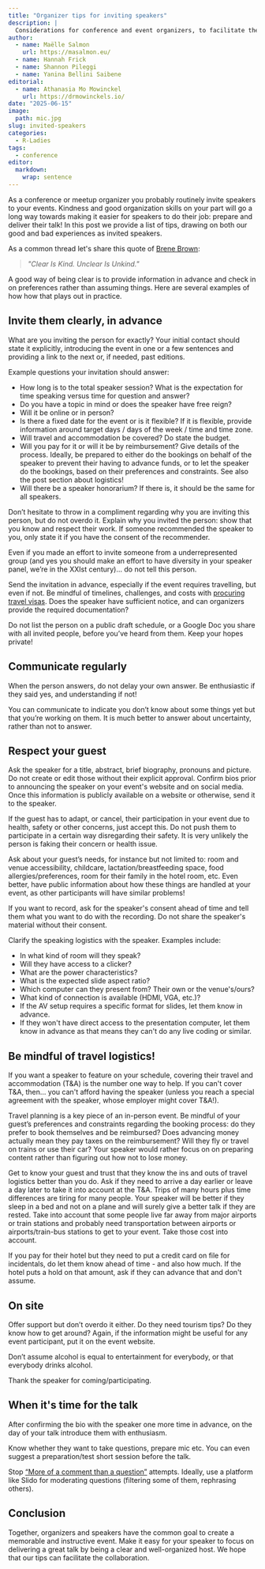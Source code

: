 ```yaml
---
title: "Organizer tips for inviting speakers"
description: |
  Considerations for conference and event organizers, to facilitate the participation of invited speakers.
author:
  - name: Maëlle Salmon
    url: https://masalmon.eu/
  - name: Hannah Frick
  - name: Shannon Pileggi
  - name: Yanina Bellini Saibene
editorial:
  - name: Athanasia Mo Mowinckel
    url: https://drmowinckels.io/
date: "2025-06-15"
image:
  path: mic.jpg
slug: invited-speakers
categories:
  - R-Ladies
tags:
  - conference
editor:
  markdown:
    wrap: sentence
---
```


As a conference or meetup organizer you probably routinely invite speakers to your events.
Kindness and good organization skills on your part will go a long way towards making it easier for speakers to do their job: prepare and deliver their talk!
In this post we provide a list of tips, drawing on both our good and bad experiences as invited speakers.

As a common thread let's share this quote of [Brene Brown](https://brenebrown.com/articles/2018/10/15/clear-is-kind-unclear-is-unkind/):

> _"Clear Is Kind. Unclear Is Unkind."_

A good way of being clear is to provide information in advance and check in on preferences rather than assuming things.
Here are several examples of how how that plays out in practice.

## Invite them clearly, in advance

What are you inviting the person for exactly?
Your initial contact should state it explicitly, introducing the event in one or a few sentences and providing a link to the next or, if needed, past editions.

Example questions your invitation should answer:

- How long is to the total speaker session? What is the expectation for time speaking versus time for question and answer?
- Do you have a topic in mind or does the speaker have free reign?
- Will it be online or in person?
- Is there a fixed date for the event or is it flexible? If it is flexible, provide information around target days / days of the week / time and time zone.
- Will travel and accommodation be covered? Do state the budget.
- Will you pay for it or will it be by reimbursement? Give details of the process. Ideally, be prepared to either do the bookings on behalf of the speaker to prevent their having to advance funds, or to let the speaker do the bookings, based on their preferences and constraints. See also the post section about logistics!
- Will there be a speaker honorarium? If there is, it should be the same for all speakers.

Don’t hesitate to throw in a compliment regarding why you are inviting this person, but do not overdo it.
Explain why you invited the person: show that you know and respect their work.
If someone recommended the speaker to you, only state it if you have the consent of the recommender.

Even if you made an effort to invite someone from a underrepresented group (and yes you should make an effort to have diversity in your speaker panel, we’re in the XXIst century)… do not tell this person.

Send the invitation in advance, especially if the event requires travelling, but even if not.
Be mindful of timelines, challenges, and costs with [procuring travel visas](https://yabellini.netlify.app/blog/2023-05-06-visa/).
Does the speaker have sufficient notice, and can organizers provide the required documentation?

Do not list the person on a public draft schedule, or a Google Doc you share with all invited people, before you’ve heard from them.
Keep your hopes private!

## Communicate regularly

When the person answers, do not delay your own answer.
Be enthusiastic if they said yes, and understanding if not!

You can communicate to indicate you don’t know about some things yet but that you’re working on them.
It is much better to answer about uncertainty, rather than not to answer.

## Respect your guest

Ask the speaker for a title, abstract, brief biography, pronouns and picture.
Do not create or edit those without their explicit approval.
Confirm bios prior to announcing the speaker on your event's website and on social media.
Once this information is publicly available on a website or otherwise, send it to the speaker.

If the guest has to adapt, or cancel, their participation in your event due to health, safety or other concerns, just accept this.
Do not push them to participate in a certain way disregarding their safety.
It is very unlikely the person is faking their concern or health issue.

Ask about your guest’s needs, for instance but not limited to: room and venue accessibility, childcare, lactation/breastfeeding space, food allergies/preferences, room for their family in the hotel room, etc.
Even better, have public information about how these things are handled at your event, as other participants will have similar problems!

If you want to record, ask for the speaker's consent ahead of time and tell them what you want to do with the recording.
Do not share the speaker's material without their consent.

Clarify the speaking logistics with the speaker. Examples include:

- In what kind of room will they speak?
- Will they have access to a clicker?
- What are the power characteristics?
- What is the expected slide aspect ratio?
- Which computer can they present from? Their own or the venue's/ours?
- What kind of connection is available (HDMI, VGA, etc.)?
- If the AV setup requires a specific format for slides, let them know in advance.
- If they won't have direct access to the presentation computer, let them know in advance as that means they can't do any live coding or similar.

## Be mindful of travel logistics!

If you want a speaker to feature on your schedule, covering their travel and accommodation (T&A) is the number one way to help.
If you can't cover T&A, then… you can't afford having the speaker (unless you reach a special agreement with the speaker, whose employer might cover T&A!).

Travel planning is a key piece of an in-person event.
Be mindful of your guest’s preferences and constraints regarding the booking process: do they prefer to book themselves and be reimbursed?
Does advancing money actually mean they pay taxes on the reimbursement?
Will they fly or travel on trains or use their car?
Your speaker would rather focus on on preparing content rather than figuring out how not to lose money.

Get to know your guest and trust that they know the ins and outs of travel logistics better than you do.
Ask if they need to arrive a day earlier or leave a day later to take it into account at the T&A.
Trips of many hours plus time differences are tiring for many people.
Your speaker will be better if they sleep in a bed and not on a plane and will surely give a better talk if they are rested.
Take into account that some people live far away from major airports or train stations and probably need transportation between airports or airports/train-bus stations to get to your event.
Take those cost into account.

If you pay for their hotel but they need to put a credit card on file for incidentals, do let them know ahead of time - and also how much. If the hotel puts a hold on that amount, ask if they can advance that and don't assume.

## On site

Offer support but don’t overdo it either.
Do they need tourism tips? Do they know how to get around?
Again, if the information might be useful for any event participant, put it on the event website.

Don’t assume alcohol is equal to entertainment for everybody,
or that everybody drinks alcohol.

Thank the speaker for coming/participating.

## When it's time for the talk

After confirming the bio with the speaker one more time in advance,
on the day of your talk introduce them with enthusiasm.

Know whether they want to take questions, prepare mic etc.
You can even suggest a preparation/test short session before the talk.

Stop [“More of a comment than a question”](https://danirabaiotti.wordpress.com/2017/05/15/academic-etiquette-tips-on-conducting-yourself-at-an-academic-conference/) attempts.
Ideally, use a platform like Slido for moderating questions (filtering some of them, rephrasing others).

## Conclusion

Together, organizers and speakers have the common goal to create a memorable and instructive event.
Make it easy for your speaker to focus on delivering a great talk by being a clear and well-organized host.
We hope that our tips can facilitate the collaboration.
